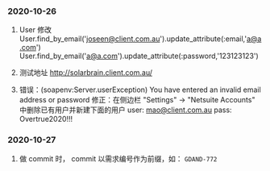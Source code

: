 ### 2020-10-26
1. User 修改
  User.find_by_email('joseen@client.com.au').update_attribute(:email,'a@a.com')
User.find_by_email('a@a.com').update_attribute(:password,'123123123')

2. 测试地址
  http://solarbrain.client.com.au/

3. 错误：(soapenv:Server.userException) You have entered an invalid email address or password 
  修正：在侧边栏 "Settings" -> "Netsuite Accounts" 中删除已有用户并新建下面的用户
    user: mao@client.com.au 
    pass: Overtrue2020!!!

### 2020-10-27

1. 做 commit 时， commit 以需求编号作为前缀，如： `GDAND-772`